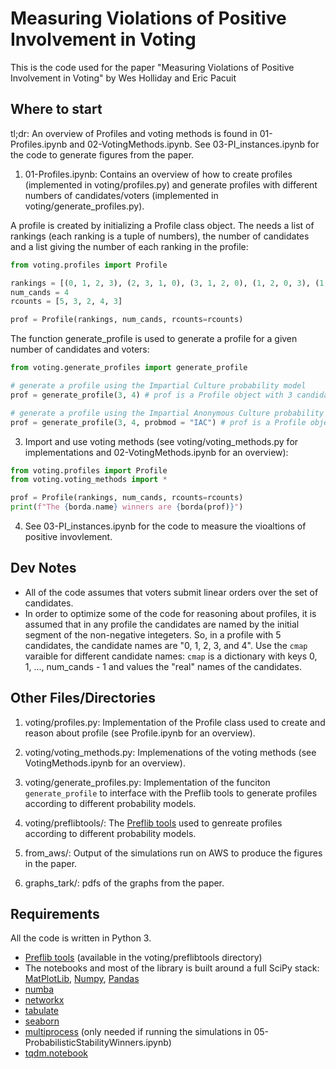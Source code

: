 # Measuring Violations of Positive Involvement in Voting

This is the code used for the paper "Measuring Violations of Positive Involvement in Voting" by Wes Holliday and Eric Pacuit


## Where to start

tl;dr: An overview of Profiles and voting methods is found in 01-Profiles.ipynb and 02-VotingMethods.ipynb.   See 03-PI_instances.ipynb for the code to generate figures from the paper.

1. 01-Profiles.ipynb: Contains an overview of how to create profiles (implemented in voting/profiles.py) and generate profiles with different numbers of candidates/voters (implemented in voting/generate_profiles.py).   

A profile is created by initializing a Profile class object.  The needs a list of rankings (each ranking is a tuple of numbers), the number of candidates and a list giving the number of each ranking in the profile:

```python
from voting.profiles import Profile

rankings = [(0, 1, 2, 3), (2, 3, 1, 0), (3, 1, 2, 0), (1, 2, 0, 3), (1, 3, 2, 0)]
num_cands = 4
rcounts = [5, 3, 2, 4, 3]

prof = Profile(rankings, num_cands, rcounts=rcounts)
```

The function generate_profile is used to generate a profile for a given number of candidates and voters:  
```python
from voting.generate_profiles import generate_profile

# generate a profile using the Impartial Culture probability model
prof = generate_profile(3, 4) # prof is a Profile object with 3 candidate and 4 voters

# generate a profile using the Impartial Anonymous Culture probability model
prof = generate_profile(3, 4, probmod = "IAC") # prof is a Profile object with 3 candidate and 4 voters
```

3. Import and use voting methods (see voting/voting_methods.py for implementations and 02-VotingMethods.ipynb for an overview): 

```python
from voting.profiles import Profile
from voting.voting_methods import *

prof = Profile(rankings, num_cands, rcounts=rcounts)
print(f"The {borda.name} winners are {borda(prof)}")
```
4. See 03-PI_instances.ipynb for the code to measure the vioaltions of positive invovlement.  



## Dev Notes

* All of the code assumes that voters submit linear orders over the set of candidates. 
* In order to optimize some of the code for reasoning about profiles, it is assumed that in any profile the candidates are named by the initial segment of the non-negative integeters.  So, in a profile with 5 candidates, the candidate names are "0, 1, 2, 3, and 4".   Use the `cmap` varaible for different candidate names: `cmap` is a dictionary with keys 0, 1, ..., num_cands - 1 and values the "real" names of the candidates.  




## Other Files/Directories

1. voting/profiles.py: Implementation of the Profile class used to create and reason about profile (see Profile.ipynb for an overview).

2. voting/voting_methods.py: Implemenations of the voting methods (see VotingMethods.ipynb for an overview).

3. voting/generate_profiles.py: Implementation of  the funciton `generate_profile` to interface with the Preflib tools to generate profiles according to different probability models. 

4. voting/preflibtools/: The [Preflib tools](https://github.com/PrefLib/PrefLib-Tools) used to genreate profiles according to different probability models. 

5. from_aws/: Output of the simulations run on AWS to produce the figures in the paper. 

6. graphs_tark/: pdfs of the graphs from the paper.



## Requirements

All the code is written in Python 3. 

- [Preflib tools](https://github.com/PrefLib/PrefLib-Tools) (available in the voting/preflibtools directory)
- The notebooks and most of the library is built around a full SciPy stack: [MatPlotLib](https://matplotlib.org/), [Numpy](https://numpy.org/), [Pandas](https://pandas.pydata.org/)
- [numba](http://numba.pydata.org/) 
- [networkx](https://networkx.org/)
- [tabulate](https://github.com/astanin/python-tabulate)
- [seaborn](https://seaborn.pydata.org/)  
- [multiprocess](https://pypi.org/project/multiprocess/) (only needed if running the simulations in  05-ProbabilisticStabilityWinners.ipynb) 
- [tqdm.notebook](https://github.com/tqdm/tqdm)
